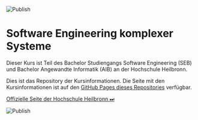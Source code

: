 ![Publish](https://github.com/aheil/hhn-devops/workflows/Publish/badge.svg?branch=main)

# Software Engineering komplexer Systeme

Dieser Kurs ist Teil des Bachelor Studiengangs Software Engineering (SEB) und Bachelor Angewandte Informatik (AIB) an der Hochschule Heilbronn.

Dies ist das Repository der Kursinformationen. Die Seite mit den Kursinformationen ist auf den [GitHub Pages dieses Repositories](https://aheil.github.io/hhn-seks/) verfügbar.

[Offizielle Seite der Hochschule Heilbronn ⏭](https://www.hs-heilbronn.de/seks)

![Publish](https://github.com/aheil/hhn-seks/workflows/Publish/badge.svg?branch=main)

<!-- 
# Advanced Software Engineering (Software Engineering komplexer Systeme)

This course is being taught as a part of the Bachelor Software Engineering at Heilbronn University for Applied Sciences in Germany. 

[Go to the official Website ⏭](https://www.hs-heilbronn.de/seks)

## Lecture Slides 

* 🇩🇪 [Komplexität](slides/seks.01.de.pdf)
* 🇩🇪 [Wie entstehen komplexe Systeme](slides/seks.02.de.pdf)
* 🇩🇪 [Projektmanagement - Ursprung](slides/seks.03.de.pdf)
* 🇩🇪 [Projektmanagement - Grundlagen](slides/seks.04.de.pdf)
* 🇩🇪 [Vorgehensmodelle - Wasserfall](slides/seks.05.de.pdf)
* 🇩🇪 [Vorgehensmodelle - Scrum](slides/seks.06.de.pdf)
* 🇩🇪 [C4 Modell](slides/seks.07.de.pdf)
* 🇩🇪 [Qualitätssicherung](slides/seks.08.de.pdf)
* 🇩🇪 [Metriken](slides/seks.09.de.pdf)
* 🇩🇪 [V-Modell XT](slides/seks.10.de.pdf)
* 🇩🇪 [Schätzen und Schätztrechniken](slides/seks.11.de.pdf)

## Lab and Home Assignments 

## Lab 1: Project Management

### Lab 2: Software Architecture 

* 🏋️‍♀️ [C4 Model](labs/02_swarch/c4_exercise.md)

## License

All the code in this repository is made available under the MIT license unless otherwise noted.

-->